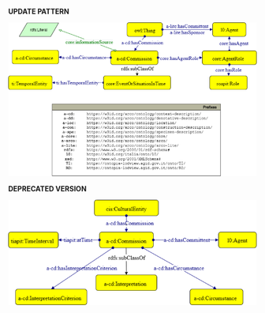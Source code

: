 **UPDATE PATTERN**


![Commission pattern graph](https://github.com/ICCD-MiBACT/ArCo/blob/DEV-1.3.0/ArCo-release/test/2.0/Commission/Commission-Pattern.drawio.png?raw=true)


**DEPRECATED VERSION**


![Commission pattern graph](https://github.com/ICCD-MiBACT/ArCo/blob/DEV-1.3.0/ArCo-release/test/2.0/Commission/Commission-versione1.2.drawio.png?raw=true)

